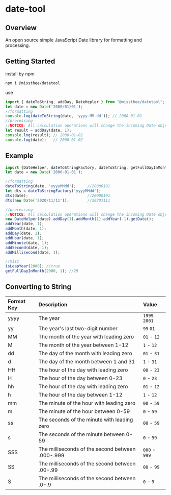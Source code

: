 # date-tool

## Overview
An open source simple JavaScript Date library for formatting and processing.

## Getting Started
install by npm
```
npm i @missthee/datetool
```
use
```js
import { dateToString, addDay, DateHepler } from "@missthee/datetool";
let date = new Date('2000/01/01');
//formatting
console.log(dateToString(date, 'yyyy-MM-dd')); // 2000-01-01
//processing
//NOTICE: All calculation operations will change the incoming Date object
let result = addDay(date, 1); 
console.log(result); // 2000-01-02
console.log(date);   // 2000-01-02
```

## Example
```js
import {DateHelper, dateToStringFactory, dateToString, getFullDayInMonth, isLeapYear, addMillisecond, addSecond, addMinute, addHour, addDay, addMonth, addYear,} from "@missthee/datetool";
let date = new Date('2000-01-01');

//formatting
dateToString(date, 'yyyyMMdd');     //20000101
let dts = dateToStringFactory('yyyyMMdd');
dts(date);                          //20000101
dts(new Date('2020/11/11'));        //20201111

//processing
//NOTICE: All calculation operations will change the incoming Date object
new DateHelper(date).addDay(1).addMonth(1).addYear(-1).getDate();
addYear(date, 1);
addMonth(date, 1);
addDay(date, 1);
addHour(date, 1);
addMinute(date, 1);
addSecond(date, 1);
addMillisecond(date, 1);

//misc
isLeapYear(2000); //true
getFullDayInMonth(2000, 1); //29

```

## Converting to String
| Format Key | Description | Value |
| :---- | :---- | :---- |
| yyyy | The year | `1999` `2001` | 
| yy | The year's last two-digit number | `99` `01` | 
| MM | The month of the year with leading zero | `01` - `12` | 
| M | The month of the year between 1-12 | `1` - `12` | 
| dd | The day of the month with leading zero | `01` - `31` | 
| d | The day of the month between 1 and 31 | `1`  - `31` | 
| HH | The hour of the day with leading zero | `00` - `23` | 
| H | The hour of the day between 0-23 | `0` - `23` | 
| hh | The hour of the day with leading zero | `01` - `12` | 
| h | The hour of the day between 1-12 | `1` - `12` | 
| mm | The minute of the hour with leading zero | `00` - `59` | 
| m | The minute of the hour between 0-59 | `0` - `59` | 
| ss | The seconds of the minute with leading zero | `00` - `59` | 
| s | The seconds of the minute between 0-59 | `0` - `59` |
| SSS | The milliseconds of the second between .000-.999 | `000` - `999` |
| SS | The milliseconds of the second between .00-.99 | `00` - `99` |
| S | The milliseconds of the second between .0-.9 | `0` - `9` |
